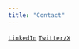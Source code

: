 ```yaml
---
title: "Contact"
---
```


[`LinkedIn`](https://www.linkedin.com/in/omkar-garde-a2a8a5191/)
[`Twitter/X`](https://twitter.com/omkargarde6)
